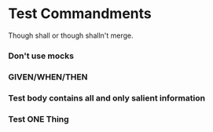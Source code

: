 # Test Commandments

Though shall or though shalln't merge.

### Don't use mocks

### GIVEN/WHEN/THEN

### Test body contains all and only salient information

### Test ONE Thing

